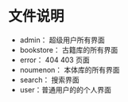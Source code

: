 # 文件说明

- admin： 超级用户所有界面
- bookstore： 古籍库的所有界面
- error： 404 403  页面
- noumenon： 本体库的所有界面
- search： 搜索界面
- user：普通用户的的个人界面